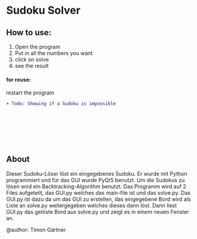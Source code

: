 # Sudoku Solver

## How to use:
1. Open the program
2. Put in all the numbers you want
3. click on solve
4. see the result

#### for reuse: 
restart the program  
  
  
  
  
  
  
```diff
+ Todo: Showing if a Sudoku is impossible
```
<br>
<br>
<br>
<br>
<br>

## About  
Dieser Sudoku-Löser löst ein eingegebenes Sudoku.
Er wurde mit Python programmiert und für das GUI wurde PyQt5 benutzt. 
Um die Sudokus zu lösen wird ein Backtracking-Algorithm benutzt. Das Programm wird auf 2 Files aufgeteilt, das GUI.py welches das main-file ist und das solve.py.
Das GUI.py ist dazu da um das GUI zu erstellen, das eingegebene Bord wird als Liste an solve.py weitergegeben welches dieses dann löst. Dann liest GUI.py das gelöste Bord aus solve.py und zeigt es in einem neuen Fenster an.
  
  
  
  
@author: Timon Gärtner
